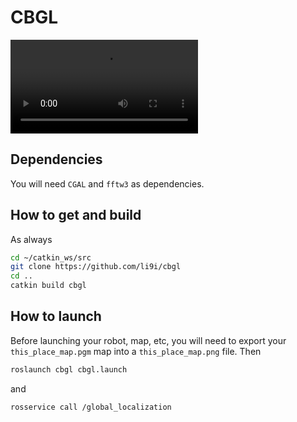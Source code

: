 # CBGL

<video src='https://i.imgur.com/7Ko3Vx0.mp4'></video>

## Dependencies

You will need `CGAL` and `fftw3` as dependencies.

## How to get and build

As always

```sh
cd ~/catkin_ws/src
git clone https://github.com/li9i/cbgl
cd ..
catkin build cbgl
```

## How to launch

Before launching your robot, map, etc, you will need to export your
`this_place_map.pgm` map into a `this_place_map.png` file. Then

```sh
roslaunch cbgl cbgl.launch
```

and

```sh
rosservice call /global_localization
```
